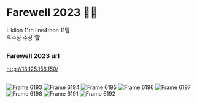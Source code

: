 # Farewell 2023 🔑🎄
Liklion 11th line4thon 11팀 
<br/>우수상 수상 🏆

### Farewell 2023 url
http://13.125.156.150/
<br/><br/>

![Frame 6193](https://github.com/FAREWELL2023/.github/assets/102468718/318ee255-98cd-44dd-90b4-e0132fcd18a8)
![Frame 6194](https://github.com/FAREWELL2023/.github/assets/102468718/b693f5c0-272b-4f52-85b0-9b9c34ab4f46)
![Frame 6195](https://github.com/FAREWELL2023/.github/assets/102468718/ddb55792-5816-4358-96d1-3ec67b020a28)
![Frame 6196](https://github.com/FAREWELL2023/.github/assets/102468718/a183874d-458b-412f-971c-248827e1c59d)
![Frame 6197](https://github.com/FAREWELL2023/.github/assets/102468718/a4ef5a85-bb4f-4723-abad-2f670ced85dc)
![Frame 6198](https://github.com/FAREWELL2023/.github/assets/102468718/19eaadd0-ccbd-47d8-b20b-218d5e257870)
![Frame 6191](https://github.com/FAREWELL2023/.github/assets/102468718/cff21cc3-63ff-4be3-b298-6d2d8ffaa456)
![Frame 6192](https://github.com/FAREWELL2023/.github/assets/102468718/ebdf0028-abe2-4a88-886e-f7c3f56d5133)
